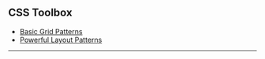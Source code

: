 ## CSS Toolbox

- [Basic Grid Patterns](https://github.com/Adamskoullos/css/blob/main/notes/grid-basic-patterns.md)
- [Powerful Layout Patterns]()

---
